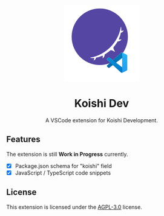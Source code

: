 <p align="center">
<img src="https://github.com/MaikoTan/vscode-koishi-dev/blob/master/koishi.png?raw=true" alt="logo">
</p>

<h1 align="center">Koishi Dev</h1>

<p align="center">
A VSCode extension for Koishi Development.
</p>

## Features

The extension is still **Work in Progress** currently.

- [x] Package.json schema for "koishi" field
- [x] JavaScript / TypeScript code snippets

## License

This extension is licensed under the [AGPL-3.0](https://www.gnu.org/licenses/agpl-3.0.en.html) license.
